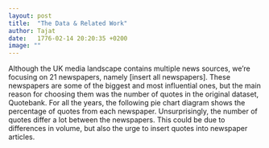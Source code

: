 ```yaml
---
layout: post
title:  "The Data & Related Work"
author: Tajat
date:   1776-02-14 20:20:35 +0200
image: ""
---
```

Although the UK media landscape contains multiple news sources, we’re focusing on 21 newspapers, namely [insert all newspapers]. These newspapers are some of the biggest and most influential ones, but the main reason for choosing them was the number of quotes in the original dataset, Quotebank. For all the years, the following pie chart diagram shows the percentage of quotes from each newspaper. Unsurprisingly, the number of quotes differ a lot between the newspapers. This could be due to differences in volume, but also the urge to insert quotes into newspaper articles.

<!--more-->